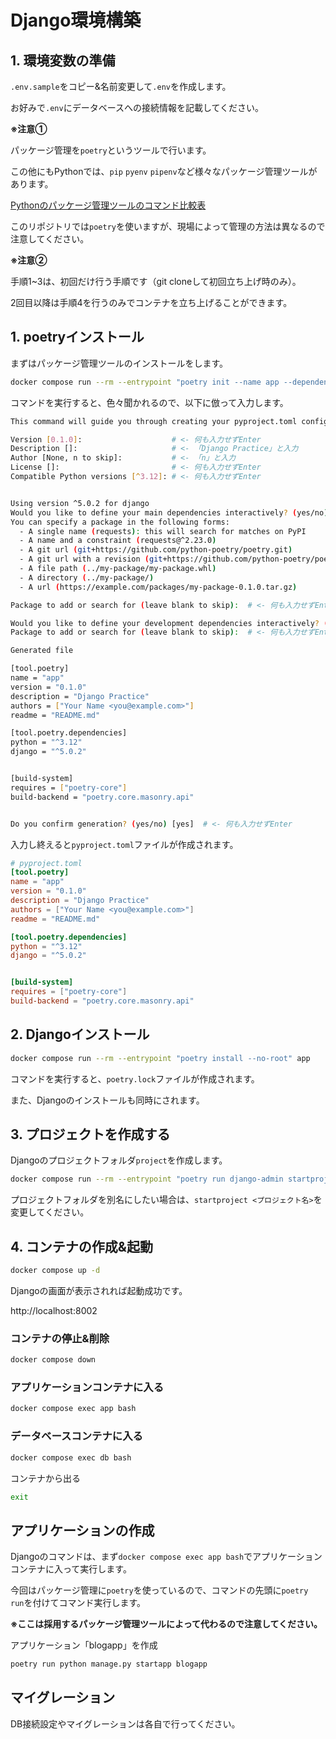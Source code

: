 # Django環境構築
## 1. 環境変数の準備

`.env.sample`をコピー&名前変更して`.env`を作成します。

お好みで`.env`にデータベースへの接続情報を記載してください。

**※注意①**

パッケージ管理を`poetry`というツールで行います。

この他にもPythonでは、`pip` `pyenv` `pipenv`など様々なパッケージ管理ツールがあります。

[Pythonのパッケージ管理ツールのコマンド比較表](https://zenn.dev/tanny/articles/041f46c06f76f5)

このリポジトリでは`poetry`を使いますが、現場によって管理の方法は異なるので注意してください。

**※注意②**

手順1~3は、初回だけ行う手順です（git cloneして初回立ち上げ時のみ）。

2回目以降は手順4を行うのみでコンテナを立ち上げることができます。

## 1. poetryインストール
まずはパッケージ管理ツールのインストールをします。

```bash
docker compose run --rm --entrypoint "poetry init --name app --dependency django --dependency mysqlclient --dependency uwsgi" app
```

コマンドを実行すると、色々聞かれるので、以下に倣って入力します。

```bash
This command will guide you through creating your pyproject.toml config.

Version [0.1.0]:                    # <- 何も入力せずEnter
Description []:                     # <- 「Django Practice」と入力
Author [None, n to skip]:           # <- 「n」と入力
License []:                         # <- 何も入力せずEnter
Compatible Python versions [^3.12]: # <- 何も入力せずEnter


Using version ^5.0.2 for django
Would you like to define your main dependencies interactively? (yes/no) [yes] 
You can specify a package in the following forms:
  - A single name (requests): this will search for matches on PyPI
  - A name and a constraint (requests@^2.23.0)
  - A git url (git+https://github.com/python-poetry/poetry.git)
  - A git url with a revision (git+https://github.com/python-poetry/poetry.git#develop)
  - A file path (../my-package/my-package.whl)
  - A directory (../my-package/)
  - A url (https://example.com/packages/my-package-0.1.0.tar.gz)

Package to add or search for (leave blank to skip):  # <- 何も入力せずEnter

Would you like to define your development dependencies interactively? (yes/no) [yes]  # <- 何も入力せずEnter
Package to add or search for (leave blank to skip):  # <- 何も入力せずEnter

Generated file

[tool.poetry]
name = "app"
version = "0.1.0"
description = "Django Practice"
authors = ["Your Name <you@example.com>"]
readme = "README.md"

[tool.poetry.dependencies]
python = "^3.12"
django = "^5.0.2"


[build-system]
requires = ["poetry-core"]
build-backend = "poetry.core.masonry.api"


Do you confirm generation? (yes/no) [yes]  # <- 何も入力せずEnter
```

入力し終えると`pyproject.toml`ファイルが作成されます。

```toml
# pyproject.toml
[tool.poetry]
name = "app"
version = "0.1.0"
description = "Django Practice"
authors = ["Your Name <you@example.com>"]
readme = "README.md"

[tool.poetry.dependencies]
python = "^3.12"
django = "^5.0.2"


[build-system]
requires = ["poetry-core"]
build-backend = "poetry.core.masonry.api"
```
## 2. Djangoインストール

```bash
docker compose run --rm --entrypoint "poetry install --no-root" app
```

コマンドを実行すると、`poetry.lock`ファイルが作成されます。

また、Djangoのインストールも同時にされます。

## 3. プロジェクトを作成する
Djangoのプロジェクトフォルダ`project`を作成します。

```bash
docker compose run --rm --entrypoint "poetry run django-admin startproject project" app
```

プロジェクトフォルダを別名にしたい場合は、`startproject <プロジェクト名>`を変更してください。

## 4. コンテナの作成&起動

```bash
docker compose up -d
```

Djangoの画面が表示されれば起動成功です。

<div>http://localhost:8002</div>


### コンテナの停止&削除

```bash
docker compose down
```

### アプリケーションコンテナに入る

```bash
docker compose exec app bash
```

### データベースコンテナに入る

```bash
docker compose exec db bash
```

コンテナから出る

```bash
exit
```

## アプリケーションの作成
Djangoのコマンドは、まず`docker compose exec app bash`でアプリケーションコンテナに入って実行します。

今回はパッケージ管理に`poetry`を使っているので、コマンドの先頭に`poetry run`を付けてコマンド実行します。

**※ここは採用するパッケージ管理ツールによって代わるので注意してください。**

アプリケーション「blogapp」を作成

```bash
poetry run python manage.py startapp blogapp
```

## マイグレーション
DB接続設定やマイグレーションは各自で行ってください。
